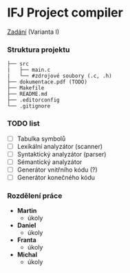 
# IFJ Project compiler

[Zadání](https://wis.fit.vutbr.cz/FIT/st/cfs.php?file=/course/IFJ-IT/projects/ifj2020.pdf) (Varianta I)

### Struktura projektu
```
├── src
|   ├── main.c
|   └── #zdrojové soubory (.c, .h)
├── dokumentace.pdf (TODO)
├── Makefile
├── README.md
├── .editorconfig
└── .gitignore
```

### TODO list
- [ ] Tabulka symbolů
- [ ] Lexikální analyzátor (scanner)
- [ ] Syntaktický analyzátor (parser)
- [ ] Sémantický analyzátor
- [ ] Generátor vnitřního kódu (?)
- [ ] Generátor konečného kódu

### Rozdělení práce
- **Martin**
   -  úkoly
- **Daniel**
   -  úkoly
- **Franta**
   -  úkoly
- **Michal**
   -  úkoly
